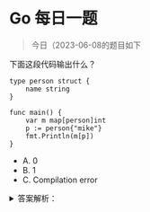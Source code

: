 # Go 每日一题

> 今日（2023-06-08的题目如下

下面这段代码输出什么？

```golang
type person struct {  
    name string
}

func main() {  
    var m map[person]int
    p := person{"mike"}
    fmt.Println(m[p])
}
```

- A. 0
- B. 1
- C. Compilation error

<details>
<summary>答案解析：</summary>
<div>

参考答案及解析：A。

m 是一个 map，值是 nil。从 nil map 中取值不会报错，而是返回相应的零值，这里值是 int 类型，因此返回 0。

</div>
</details>
